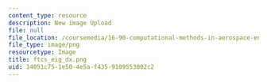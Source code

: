 ```yaml
---
content_type: resource
description: New image Upload
file: null
file_location: /coursemedia/16-90-computational-methods-in-aerospace-engineering-spring-2014/14051c751e504e5af4359109553002c2_ftcs_eig_dx.png
file_type: image/png
resourcetype: Image
title: ftcs_eig_dx.png
uid: 14051c75-1e50-4e5a-f435-9109553002c2
---
```

